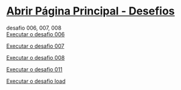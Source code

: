 
# <a href="https://andreypereira08.github.io/desafios/" target="_blank">Abrir Página Principal - Desefios</a>
 desafio 006, 007, 008
 <br>
<a href="https://andreypereira08.github.io/desafios/d006" target="_blank">Executar o desafio 006</a>

<a href="https://andreypereira08.github.io/desafios/d007" target="_blank">Executar o desafio 007</a>

<a href="https://andreypereira08.github.io/desafios/d008" target="_blank">Executar o desafio 008</a>

<a href="https://andreypereira08.github.io/desafios/d011" target="_blank">Executar o desafio 011</a>

<a href="https://andreypereira08.github.io/desafios/load" target="_blank">Executar o desafio load</a>
